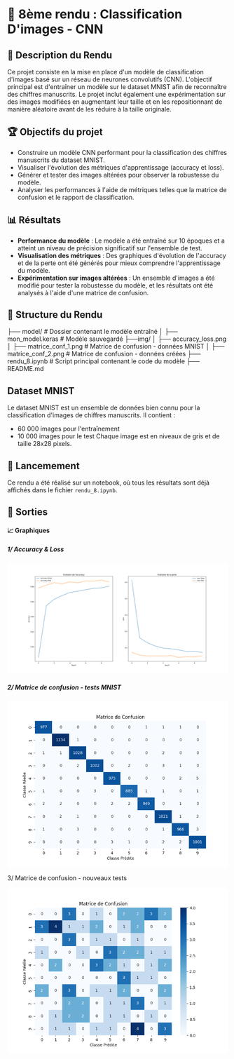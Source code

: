 # 📌 8ème rendu : Classification D'images - CNN

## 📝 Description du Rendu

Ce projet consiste en la mise en place d'un modèle de classification d'images basé sur un réseau de neurones convolutifs (CNN). L'objectif principal est d'entraîner un modèle sur le dataset MNIST afin de reconnaître des chiffres manuscrits. Le projet inclut également une expérimentation sur des images modifiées en augmentant leur taille et en les repositionnant de manière aléatoire avant de les réduire à la taille originale.

## 🏆 Objectifs du projet

* Construire un modèle CNN performant pour la classification des chiffres manuscrits du dataset MNIST.
* Visualiser l'évolution des métriques d'apprentissage (accuracy et loss).
* Générer et tester des images altérées pour observer la robustesse du modèle.
* Analyser les performances à l'aide de métriques telles que la matrice de confusion et le rapport de classification.

## 📊 Résultats

* **Performance du modèle** : Le modèle a été entraîné sur 10 époques et a atteint un niveau de précision significatif sur l'ensemble de test.
* **Visualisation des métriques** : Des graphiques d'évolution de l'accuracy et de la perte ont été générés pour mieux comprendre l'apprentissage du modèle.
* **Expérimentation sur images altérées** : Un ensemble d'images a été modifié pour tester la robustesse du modèle, et les résultats ont été analysés à l'aide d'une matrice de confusion.

## 📂 Structure du Rendu

├── model/                  		 # Dossier contenant le modèle entraîné
│   ├── mon_model.keras      # Modèle sauvegardé
├──img/
│   ├── accuracy_loss.png
│   ├── matrice_conf_1.png   # Matrice de confusion - données MNIST
│   ├── matrice_conf_2.png   # Matrice de confusion - données créées
├── rendu_8.ipynb                 # Script principal contenant le code du modèle
├── README.md

## Dataset MNIST

Le dataset MNIST est un ensemble de données bien connu pour la classification d'images de chiffres manuscrits. Il contient :

* 60 000 images pour l'entraînement
* 10 000 images pour le test
  Chaque image est en niveaux de gris et de taille 28x28 pixels.

## 🚀 Lancemement

Ce rendu a été réalisé sur un notebook, où tous les résultats sont déjà affichés dans le fichier `rendu_8.ipynb`.

## **📸 Sorties**

#### 📈 Graphiques

##### 1/ Accuracy & Loss

![accuracy_loss](img/accuracy_loss.png)

##### 2/ Matrice de confusion - tests MNIST

![matrice confusion 1](img/matrice_conf_1.png)


3/ Matrice de confusion - nouveaux tests

![matrice confusion 2](img/matrice_conf_2.png)
